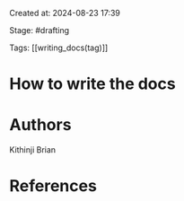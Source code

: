 Created at: 2024-08-23 17:39

Stage: #drafting
 
Tags: [[writing_docs(tag)]]

# How to write the docs


# Authors
Kithinji Brian

# References
